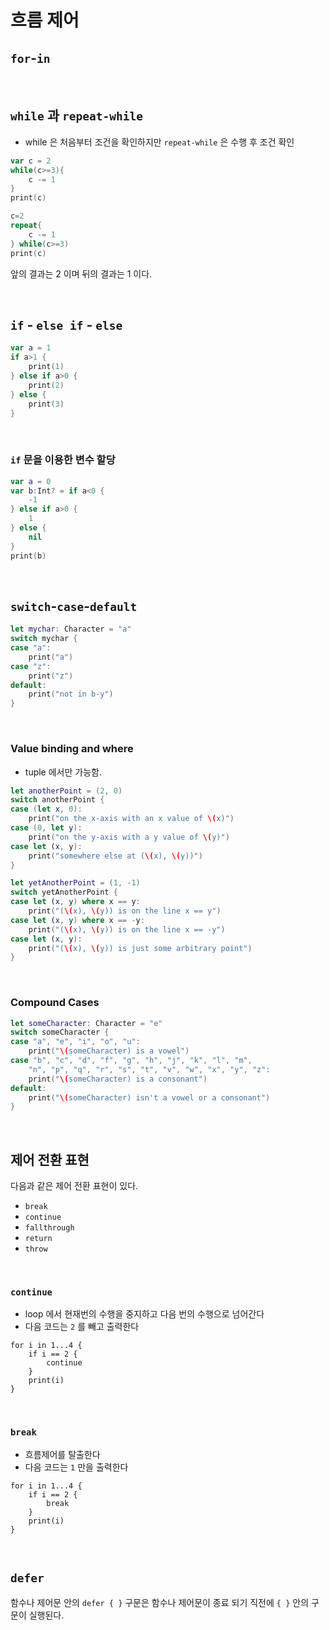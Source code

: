 # 흐름 제어

## `for`-`in`

</br>

## `while` 과 `repeat-while`

- while 은 처음부터 조건을 확인하지만 `repeat-while` 은 수행 후 조건 확인

```swift
var c = 2
while(c>=3){
    c -= 1
}
print(c)

c=2
repeat{
    c -= 1
} while(c>=3)
print(c)
```

앞의 결과는 2 이며 뒤의 결과는 1 이다.

</br>

## `if` - `else if` - `else`

```swift
var a = 1
if a>1 {
    print(1)
} else if a>0 {
    print(2)
} else {
    print(3)
}
```

</br>

### `if` 문을 이용한 변수 할당

```swift
var a = 0
var b:Int? = if a<0 {
    -1
} else if a>0 {
    1
} else {
    nil
}
print(b)
```

</br>

## `switch`-`case`-`default`

```swift
let mychar: Character = "a"
switch mychar {
case "a":
    print("a")
case "z":
    print("z")
default:
    print("not in b-y")
}
```

</br>

### Value binding and where

- tuple 에서만 가능함.
  
```swift
let anotherPoint = (2, 0)
switch anotherPoint {
case (let x, 0):
    print("on the x-axis with an x value of \(x)")
case (0, let y):
    print("on the y-axis with a y value of \(y)")
case let (x, y):
    print("somewhere else at (\(x), \(y))")
}
```



```swift
let yetAnotherPoint = (1, -1)
switch yetAnotherPoint {
case let (x, y) where x == y:
    print("(\(x), \(y)) is on the line x == y")
case let (x, y) where x == -y:
    print("(\(x), \(y)) is on the line x == -y")
case let (x, y):
    print("(\(x), \(y)) is just some arbitrary point")
}
```

</br>

### Compound Cases

```swift
let someCharacter: Character = "e"
switch someCharacter {
case "a", "e", "i", "o", "u":
    print("\(someCharacter) is a vowel")
case "b", "c", "d", "f", "g", "h", "j", "k", "l", "m",
    "n", "p", "q", "r", "s", "t", "v", "w", "x", "y", "z":
    print("\(someCharacter) is a consonant")
default:
    print("\(someCharacter) isn't a vowel or a consonant")
}
```

</br>

## 제어 전환 표현

다음과 같은 제어 전환 표현이 있다.

- `break`
- `continue`
- `fallthrough`
- `return`
- `throw`

</br>

### `continue`

- loop 에서 현재번의 수행을 중지하고 다음 번의 수행으로 넘어간다
- 다음 코드는 `2` 를 빼고 출력한다
  
```swith
for i in 1...4 {
    if i == 2 {
        continue
    }
    print(i)
}
```

</br>

### `break`

- 흐름제어를 탈출한다
- 다음 코드는 `1` 만을 출력한다

```switch
for i in 1...4 {
    if i == 2 {
        break
    }
    print(i)
}
```

</br>

## `defer`

함수나 제어문 안의 `defer { }` 구문은 함수나 제어문이 종료 되기 직전에 `{ }` 안의 구문이 실행된다.


